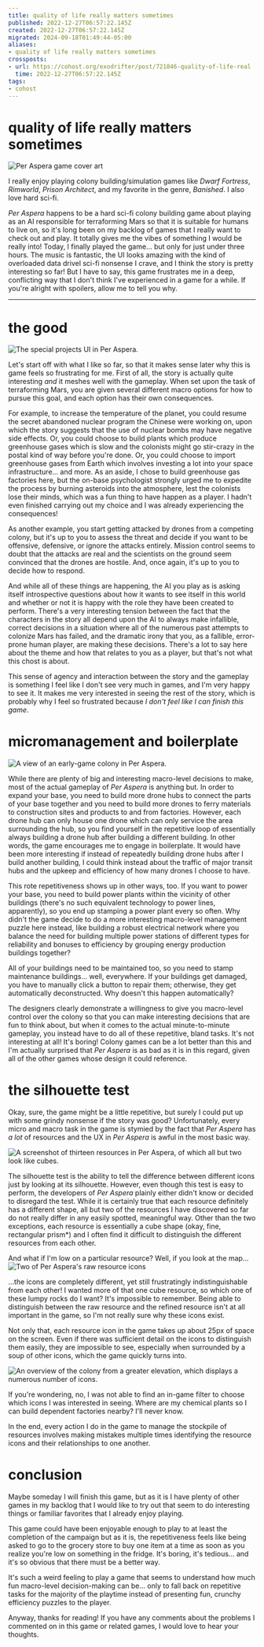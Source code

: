 ```yaml
---
title: quality of life really matters sometimes
published: 2022-12-27T06:57:22.145Z
created: 2022-12-27T06:57:22.145Z
migrated: 2024-09-18T01:49:44-05:00
aliases:
- quality of life really matters sometimes
crossposts:
- url: https://cohost.org/exodrifter/post/721846-quality-of-life-real
  time: 2022-12-27T06:57:22.145Z
tags:
- cohost
---
```


# quality of life really matters sometimes

![Per Aspera game cover art](20221227065722-per-aspera.jpg)

I really enjoy playing colony building/simulation games like _Dwarf Fortress_, _Rimworld_, _Prison Architect_, and my favorite in the genre, _Banished_. I also love hard sci-fi.

_Per Aspera_ happens to be a hard sci-fi colony building game about playing as an AI responsible for terraforming Mars so that it is suitable for humans to live on, so it's long been on my backlog of games that I really want to check out and play. It totally gives me the vibes of something I would be really into! Today, I finally played the game... but only for just under three hours. The music is fantastic, the UI looks amazing with the kind of overloaded data drivel sci-fi nonsense I crave, and I think the story is pretty interesting so far! But I have to say, this game frustrates me in a deep, conflicting way that I don't think I've experienced in a game for a while. If you're alright with spoilers, allow me to tell you why.

---

# the good
![The special projects UI in Per Aspera.](20221227065722-per-aspera-special-projects.png)

Let's start off with what I like so far, so that it makes sense later why this is game feels so frustrating for me. First of all, the story is actually quite interesting _and_ it meshes well with the gameplay. When set upon the task of terraforming Mars, you are given several different macro options for how to pursue this goal, and each option has their own consequences.

For example, to increase the temperature of the planet, you could resume the secret abandoned nuclear program the Chinese were working on, upon which the story suggests that the use of nuclear bombs may have negative side effects. Or, you could choose to build plants which produce greenhouse gases which is slow and the colonists might go stir-crazy in the postal kind of way before you're done. Or, you could choose to import greenhouse gases from Earth which involves investing a lot into your space infrastructure... and more. As an aside, I chose to build greenhouse gas factories here, but the on-base psychologist strongly urged me to expedite the process by burning asteroids into the atmosphere, lest the colonists lose their minds, which was a fun thing to have happen as a player. I hadn't even finished carrying out my choice and I was already experiencing the consequences!

As another example, you start getting attacked by drones from a competing colony, but it's up to you to assess the threat and decide if you want to be offensive, defensive, or ignore the attacks entirely. Mission control seems to doubt that the attacks are real and the scientists on the ground seem convinced that the drones are hostile. And, once again, it's up to you to decide how to respond.

And while all of these things are happening, the AI you play as is asking itself introspective questions about how it wants to see itself in this world and whether or not it is happy with the role they have been created to perform. There's a very interesting tension between the fact that the characters in the story all depend upon the AI to always make infallible, correct decisions in a situation where all of the numerous past attempts to colonize Mars has failed, and the dramatic irony that you, as a fallible, error-prone human player, are making these decisions. There's a lot to say here about the theme and how that relates to you as a player, but that's not what this chost is about.

This sense of agency and interaction between the story and the gameplay is something I feel like I don't see very much in games, and I'm very happy to see it. It makes me very interested in seeing the rest of the story, which is probably why I feel so frustrated because _I don't feel like I can finish this game_.

# micromanagement and boilerplate

![A view of an early-game colony in Per Aspera.](20221227065722-per-aspera-planet.png)

While there are plenty of big and interesting macro-level decisions to make, most of the actual gameplay of _Per Aspera_ is anything but. In order to expand your base, you need to build more drone hubs to connect the parts of your base together and you need to build more drones to ferry materials to construction sites and products to and from factories. However, each drone hub can only house one drone which can only service the area surrounding the hub, so you find yourself in the repetitive loop of essentially always building a drone hub after building a different building. In other words, the game encourages me to engage in boilerplate. It would have been more interesting if instead of repeatedly building drone hubs after I build another building, I could think instead about the traffic of major transit hubs and the upkeep and efficiency of how many drones I choose to have.

This rote repetitiveness shows up in other ways, too. If you want to power your base, you need to build power plants within the vicinity of other buildings (there's no such equivalent technology to power lines, apparently), so you end up stamping a power plant every so often. Why didn't the game decide to do a more interesting macro-level management puzzle here instead, like building a robust electrical network where you balance the need for building multiple power stations of different types for reliability and bonuses to efficiency by grouping energy production buildings together?

All of your buildings need to be maintained too, so you need to stamp maintenance buildings... well, everywhere. If your buildings get damaged, you have to manually click a button to repair them; otherwise, they get automatically deconstructed. Why doesn't this happen automatically?

The designers clearly demonstrate a willingness to give you macro-level control over the colony so that you can make interesting decisions that are fun to think about, but when it comes to the actual minute-to-minute gameplay, you instead have to do all of these repetitive, bland tasks. It's not interesting at all! It's boring! Colony games can be a lot better than this and I'm actually surprised that _Per Aspera_ is as bad as it is in this regard, given all of the other games whose design it could reference.

# the silhouette test

Okay, sure, the game might be a little repetitive, but surely I could put up with some grindy nonsense if the story was good? Unfortunately, every micro and macro task in the game is stymied by the fact that _Per Aspera_ has _a lot_ of resources and the UX in _Per Aspera_ is awful in the most basic way.

![A screenshot of thirteen resources in Per Aspera, of which all but two look like cubes.](20221227065722-per-aspera-resources.png)

The silhouette test is the ability to tell the difference between different icons just by looking at its silhouette. However, even though this test is easy to perform, the developers of _Per Aspera_ plainly either didn't know or decided to disregard the test. While it is certainly true that each resource definitely has a different shape, all but two of the resources I have discovered so far do not really differ in any easily spotted, meaningful way. Other than the two exceptions, each resource is essentially a cube shape (okay, fine, rectangular prism*) and I often find it difficult to distinguish the different resources from each other.

And what if I'm low on a particular resource? Well, if you look at the map...
![Two of Per Aspera's raw resource icons](20221227065722-per-aspera-lumpy-rock.png)

...the icons are completely different, yet still frustratingly indistinguishable from each other! I wanted more of that one cube resource, so which one of these lumpy rocks do I want? It's impossible to remember. Being able to distinguish between the raw resource and the refined resource isn't at all important in the game, so I'm not really sure why these icons exist.

Not only that, each resource icon in the game takes up about 25px of space on the screen. Even if there was sufficient detail on the icons to distinguish them easily, they are impossible to see, especially when surrounded by a soup of other icons, which the game quickly turns into.

![An overview of the colony from a greater elevation, which displays a numerous number of icons.](20221227065722-per-aspera-icon-soup.png)

If you're wondering, no, I was not able to find an in-game filter to choose which icons I was interested in seeing. Where are my chemical plants so I can build dependent factories nearby? I'll never know.

In the end, every action I do in the game to manage the stockpile of resources involves making mistakes multiple times identifying the resource icons and their relationships to one another.

# conclusion

Maybe someday I will finish this game, but as it is I have plenty of other games in my backlog that I would like to try out that seem to do interesting things or familiar favorites that I already enjoy playing.

This game could have been enjoyable enough to play to at least the completion of the campaign but as it is, the repetitiveness feels like being asked to go to the grocery store to buy one item at a time as soon as you realize you're low on something in the fridge. It's boring, it's tedious... and it's so obvious that there must be a better way.

It's such a weird feeling to play a game that seems to understand how much fun macro-level decision-making can be... only to fall back on repetitive tasks for the majority of the playtime instead of presenting fun, crunchy efficiency puzzles to the player.

Anyway, thanks for reading! If you have any comments about the problems I commented on in this game or related games, I would love to hear your thoughts.
